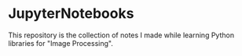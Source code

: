 # JupyterNotebooks
This repository is the collection of notes I made while learning Python libraries for "Image Processing".
